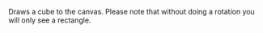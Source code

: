 Draws a cube to the canvas. Please note that without doing a rotation you will only see a rectangle.
